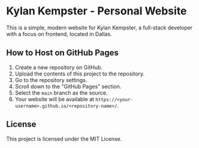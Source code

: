 # Kylan Kempster - Personal Website

This is a simple, modern website for Kylan Kempster, a full-stack developer with a focus on frontend, located in Dallas.

## How to Host on GitHub Pages

1. Create a new repository on GitHub.
2. Upload the contents of this project to the repository.
3. Go to the repository settings.
4. Scroll down to the "GitHub Pages" section.
5. Select the `main` branch as the source.
6. Your website will be available at `https://<your-username>.github.io/<repository-name>/`.

## License

This project is licensed under the MIT License.